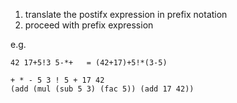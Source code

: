 
1. translate the postifx expression in prefix notation
2. proceed with prefix expression

e.g.  
    
    42 17+5!3 5-*+   = (42+17)+5!*(3-5)
    
    + * - 5 3 ! 5 + 17 42 
    (add (mul (sub 5 3) (fac 5)) (add 17 42))
    
    
